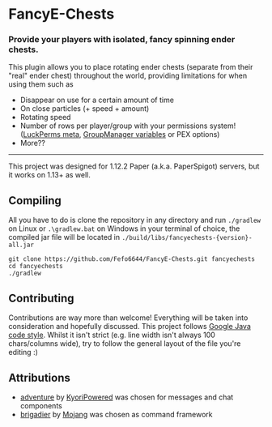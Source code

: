 # FancyE-Chests
### Provide your players with isolated, fancy spinning ender chests.

This plugin allows you to place rotating ender chests (separate from their "real" ender chest) throughout the world, providing limitations for when using them such as
* Disappear on use for a certain amount of time
* On close particles (+ speed + amount)
* Rotating speed
* Number of rows per player/group with your permissions system! ([LuckPerms meta](https://luckperms.net/wiki/Prefixes,-Suffixes-&-Meta#meta), [GroupManager variables](https://elgarl.github.io/GroupManager/COMMANDS#group-variables) or PEX options)
* More??

___

This project was designed for 1.12.2 Paper (a.k.a. PaperSpigot) servers, but it works on 1.13+ as well.

## Compiling
All you have to do is clone the repository in any directory and run `./gradlew` on Linux or `.\gradlew.bat` on Windows in your terminal of choice, the compiled jar file will be located in `./build/libs/fancyechests-{version}-all.jar`
```
git clone https://github.com/Fefo6644/FancyE-Chests.git fancyechests
cd fancyechests
./gradlew
```

## Contributing
Contributions are way more than welcome! Everything will be taken into consideration and hopefully discussed.
This project follows [Google Java code style](https://google.github.io/styleguide/javaguide.html). Whilst it isn't strict (e.g. line width isn't always 100 chars/columns wide), try to follow the general layout of the file you're editing :)

## Attributions
* [adventure](https://github.com/KyoriPowered/adventure) by [KyoriPowered](https://github.com/KyoriPowered) was chosen for messages and chat components
* [brigadier](https://github.com/Mojang/brigadier) by [Mojang](https://github.com/Mojang) was chosen as command framework
